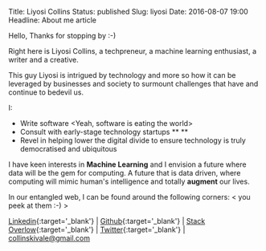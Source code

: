 Title: Liyosi Collins
Status: published
Slug: liyosi
Date: 2016-08-07 19:00
Headline: About me article

Hello, Thanks for stopping by :-)

Right here is  Liyosi Collins, a techpreneur, a machine learning enthusiast, a writer and a creative.

This guy Liyosi is intrigued by technology and more so how it can be leveraged by businesses and society
to surmount challenges that have and continue to bedevil us.

I:

- Write software <Yeah, software is eating the world>
- Consult with early-stage technology startups  ** <and> **
- Revel in helping lower the digital divide to ensure technology is truly democratised and ubiquitous


I have keen interests in **Machine Learning** and I envision a future where data will be the gem for computing.
A future that is data driven, where computing will mimic human's intelligence and totally **augment** our lives.


In our entangled web, I can be found around the following corners: < you peek at them :-) >

[Linkedin](https://www.linkedin.com/in/collins-liyosi-84903943){:target='_blank'} |
[Github](https://github.com/liyocee){:target='_blank'} |
[Stack Overlow](https://stackoverflow.com/users/1823036/liyosi){:target='_blank'} |
[Twitter](https://twitter.com/collinsliyosi){:target='_blank'} |
[collinskivale@gmail.com](mailto:info@liyosi.com)
